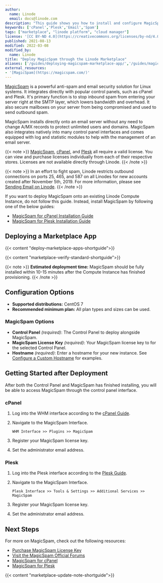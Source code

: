 ```yaml
---
author:
  name: Linode
  email: docs@linode.com
description: "This guide shows you how to install and configure MagicSpam, a powerful anti-spam and email security solution using the Linode One-Click App Marketplace."
keywords: ['cPanel','Plesk','Email','Spam']
tags: ["marketplace", "linode platform", "cloud manager"]
license: '[CC BY-ND 4.0](https://creativecommons.org/licenses/by-nd/4.0)'
published: 2021-08-13
modified: 2022-03-08
modified_by:
  name: Linode
title: "Deploy MagicSpam through the Linode Marketplace"
aliases: ['/guides/deploying-magicspam-marketplace-app/','/guides/magicspam-marketplace-app/']
external_resources:
- '[MagicSpam](https://magicspam.com/)'
---
```


[MagicSpam](https://magicspam.com/) is a powerful anti-spam and email security solution for Linux systems. It integrates directly with popular control panels, such as cPanel and Plesk. It's primary function is to stop inbound spam from entering your server right at the SMTP layer, which lowers bandwidth and overhead. It also secure mailboxes on your server from being compromised and used to send outbound spam.

MagicSpam installs directly onto an email server without any need to change A/MX records to protect unlimited users and domains. MagicSpam also integrates natively into many control panel interfaces and comes equipped with log and statistic modules to help with the management of an email server.

{{< note >}}
[MagicSpam](https://magicspam.com/store.php), [cPanel](https://cpanel.net/pricing/), and [Plesk](https://www.plesk.com/pricing/) all require a valid license. You can view and purchase licenses individually from each of their respective stores. Licenses are not available directly through Linode.
{{< /note >}}

{{< note >}}
In an effort to fight spam, Linode restricts outbound connections on ports 25, 465, and 587 on all Linodes for new accounts created after November 5th, 2019. For more information, please see [Sending Email on Linode](/docs/guides/running-a-mail-server/#sending-email-on-linode).
{{< /note >}}

If you want to deploy MagicSpam onto an existing Linode Compute Instance, do not follow this guide. Instead, install MagicSpam by following one of the below guides:

* [MagicSpam for cPanel Installation Guide](https://www.magicspam.com/download/products/MSWHMC/InstallationGuide.pdf)
* [MagicSpam for Plesk Installation Guide](https://www.magicspam.com/download/products/MSPPRO/InstallationGuide.pdf)

## Deploying a Marketplace App

{{< content "deploy-marketplace-apps-shortguide">}}

{{< content "marketplace-verify-standard-shortguide">}}

{{< note >}}
**Estimated deployment time:** MagicSpam should be fully installed within 10-15 minutes after the Compute Instance has finished provisioning.
{{< /note >}}

## Configuration Options

- **Supported distributions:** CentOS 7
- **Recommended minimum plan:** All plan types and sizes can be used.

### MagicSpam Options

- **Control Panel** *(required)*: The Control Panel to deploy alongside MagicSpam.
- **MagicSpam License Key** *(required)*: Your MagicSpam license key to for the selected Control Panel.
- **Hostname** *(required)*: Enter a hostname for your new instance. See [Configure a Custom Hostname](/docs/products/compute/compute-instances/guides/set-up-and-secure/#configure-a-custom-hostname) for examples.

## Getting Started after Deployment

After both the Control Panel and MagicSpam has finished installing, you will be able to access MagicSpam through the control panel interface.

### cPanel

1.  Log into the WHM interface according to the [cPanel Guide](https://www.linode.com/marketplace/apps/cpanel/cpanel/).

2.  Navigate to the MagicSpam Interface.

        WHM Interface >> Plugins >> MagicSpam

3.  Register your MagicSpam license key.

4.  Set the administrator email address.

### Plesk

1.  Log into the Plesk interface according to the [Plesk Guide](https://www.linode.com/marketplace/apps/plesk/plesk/).

2.  Navigate to the MagicSpam Interface.

        Plesk Interface >> Tools & Settings >> Additional Services >> MagicSpam

3.  Register your MagicSpam license key.

4.  Set the administrator email address.

## Next Steps

For more on MagicSpam, check out the following resources:

* [Purchase MagicSpam License Key](https://www.magicspam.com/store)
* [Visit the MagicSpam Official Forums](https://forums.magicspam.com)
* [MagicSpam for cPanel](https://www.magicspam.com/anti-spam-protection-cpanel.php)
* [MagicSpam for Plesk](https://www.magicspam.com/anti-spam-protection-plesk.php)

{{< content "marketplace-update-note-shortguide">}}